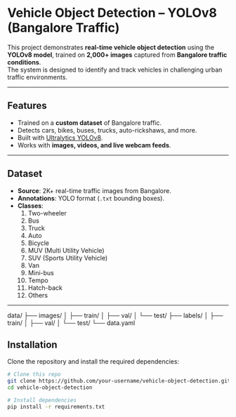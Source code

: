 #  Vehicle Object Detection – YOLOv8 (Bangalore Traffic)

This project demonstrates **real-time vehicle object detection** using the **YOLOv8 model**, trained on **2,000+ images** captured from **Bangalore traffic conditions**.  
The system is designed to identify and track vehicles in challenging urban traffic environments.

---

## Features
- Trained on a **custom dataset** of Bangalore traffic.  
- Detects cars, bikes, buses, trucks, auto-rickshaws, and more.  
- Built with [Ultralytics YOLOv8](https://github.com/ultralytics/ultralytics).  
- Works with **images, videos, and live webcam feeds**.  

---

##  Dataset
- **Source**: 2K+ real-time traffic images from Bangalore.  
- **Annotations**: YOLO format (`.txt` bounding boxes).  
- **Classes**:  
  1. Two-wheeler  
  2. Bus  
  3. Truck  
  4. Auto  
  5. Bicycle  
  6. MUV (Multi Utility Vehicle)  
  7. SUV (Sports Utility Vehicle)  
  8. Van  
  9. Mini-bus  
  10. Tempo  
  11. Hatch-back  
  12. Others  

---

data/
├── images/
│   ├── train/
│   ├── val/
│   └── test/
├── labels/
│   ├── train/
│   ├── val/
│   └── test/
└── data.yaml


##  Installation

Clone the repository and install the required dependencies:

```bash
# Clone this repo
git clone https://github.com/your-username/vehicle-object-detection.git
cd vehicle-object-detection

# Install dependencies
pip install -r requirements.txt
